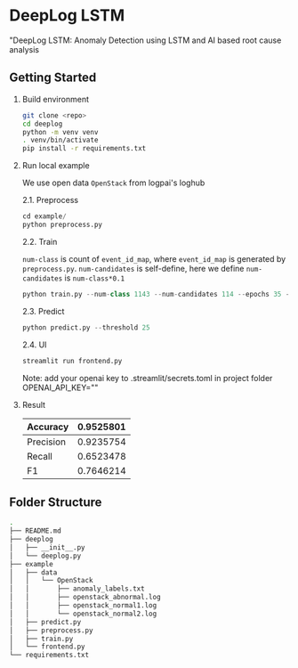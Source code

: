 # DeepLog LSTM
"DeepLog LSTM: Anomaly Detection using LSTM and  AI based root cause analysis

## Getting Started

1. Build environment

   ```sh
   git clone <repo>
   cd deeplog
   python -m venv venv
   . venv/bin/activate
   pip install -r requirements.txt
   ```

2. Run local example

   We use open data `OpenStack` from logpai's loghub

   2.1. Preprocess

   ```python
   cd example/
   python preprocess.py
   ```

   2.2. Train

   `num-class` is count of `event_id_map`, where `event_id_map` is generated by `preprocess.py`. `num-candidates` is self-define, here we define `num-candidates` is `num-class*0.1`

   ```python
   python train.py --num-class 1143 --num-candidates 114 --epochs 35 --window-size 3 --local True
   ```

   2.3. Predict

   ```python
   python predict.py --threshold 25
   ```
   2.4. UI

   ```python
   streamlit run frontend.py
   ```
   Note: add your openai key to .streamlit/secrets.toml in project folder OPENAI_API_KEY="<your-api-key>"

3. Result

   | Accuracy  | 0.9525801 |
   |-----------|-----------|
   | Precision | 0.9235754 |
   | Recall    | 0.6523478 |
   | F1        | 0.7646214 |


## Folder Structure
```sh
.
├── README.md
├── deeplog
│   ├── __init__.py
│   └── deeplog.py
├── example
│   ├── data
│   │   └── OpenStack
│   │       ├── anomaly_labels.txt
│   │       ├── openstack_abnormal.log
│   │       ├── openstack_normal1.log
│   │       └── openstack_normal2.log
│   ├── predict.py
│   ├── preprocess.py
│   ├── train.py
│   └── frontend.py
└── requirements.txt
```

